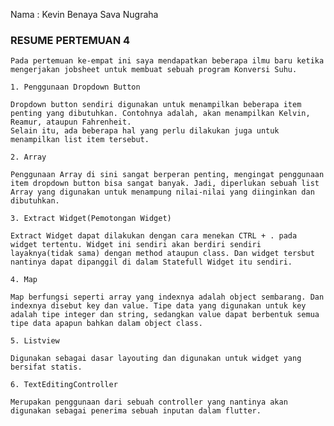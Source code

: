 Nama : Kevin Benaya Sava Nugraha

### RESUME PERTEMUAN 4

    Pada pertemuan ke-empat ini saya mendapatkan beberapa ilmu baru ketika mengerjakan jobsheet untuk membuat sebuah program Konversi Suhu.

    1. Penggunaan Dropdown Button

    Dropdown button sendiri digunakan untuk menampilkan beberapa item penting yang dibutuhkan. Contohnya adalah, akan menampilkan Kelvin, Reamur, ataupun Fahrenheit.
    Selain itu, ada beberapa hal yang perlu dilakukan juga untuk menampilkan list item tersebut.

    2. Array

    Penggunaan Array di sini sangat berperan penting, mengingat penggunaan item dropdown button bisa sangat banyak. Jadi, diperlukan sebuah list Array yang digunakan untuk menampung nilai-nilai yang diinginkan dan dibutuhkan.

    3. Extract Widget(Pemotongan Widget)

    Extract Widget dapat dilakukan dengan cara menekan CTRL + . pada widget tertentu. Widget ini sendiri akan berdiri sendiri layaknya(tidak sama) dengan method ataupun class. Dan widget tersbut nantinya dapat dipanggil di dalam Statefull Widget itu sendiri.

    4. Map

    Map berfungsi seperti array yang indexnya adalah object sembarang. Dan indexnya disebut key dan value. Tipe data yang digunakan untuk key adalah tipe integer dan string, sedangkan value dapat berbentuk semua tipe data apapun bahkan dalam object class.

    5. Listview

    Digunakan sebagai dasar layouting dan digunakan untuk widget yang bersifat statis.

    6. TextEditingController

    Merupakan penggunaan dari sebuah controller yang nantinya akan digunakan sebagai penerima sebuah inputan dalam flutter.

    



